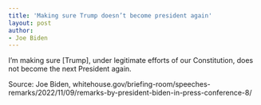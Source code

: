 ```yaml
---
title: 'Making sure Trump doesn’t become president again'
layout: post
author:
- Joe Biden
---
```


I’m making sure \[Trump\], under legitimate efforts of our Constitution, does not become the next President again.

Source: Joe Biden, whitehouse.gov/briefing-room/speeches-remarks/2022/11/09/remarks-by-president-biden-in-press-conference-8/
